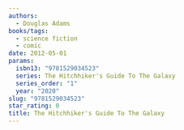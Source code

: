 ```yaml
---
authors:
  - Douglas Adams
books/tags:
  - science fiction
  - comic
date: 2012-05-01
params:
  isbn13: "9781529034523"
  series: The Hitchhiker's Guide To The Galaxy
  series_order: "1"
  year: "2020"
slug: "9781529034523"
star_rating: 0
title: The Hitchhiker's Guide To The Galaxy
---
```


<!--more-->
